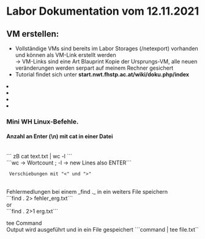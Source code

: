 # Labor Dokumentation vom 12.11.2021
## VM erstellen:

* Vollständige VMs sind bereits im Labor Storages (/netexport) vorhanden und können als VM-Link erstellt werden 
 <br>-> VM-Links sind eine Art Blauprint Kopie der Ursprungs-VM, alle neuen veränderungen werden serpart auf meinem Rechner gesichert
* Tutorial findet sich unter **start.nwt.fhstp.ac.at/wiki/doku.php/index**

<li> </li>
<li> </li>
<li> </li>
<li> </li>


### Mini WH Linux-Befehle.
#### Anzahl an Enter (\n) mit cat in einer Datei
<br>
``` zB cat text.txt | wc -l ```
<br>
```wc -> Wortcount ; -l -> new Lines also ENTER```
<br>

``` Verschiebungen mit "<" und ">"```

<br>
Fehlermedlungen bei einem _find ._ in ein weiters File speichern
<br>
```find . 2> fehler_erg.txt```
<br>
or 
<br>
```find . 2>1 erg.txt```
<br>

tee Command
<br>
Output wird ausgeführt und in ein File gespeichert
```command | tee file.txt``
